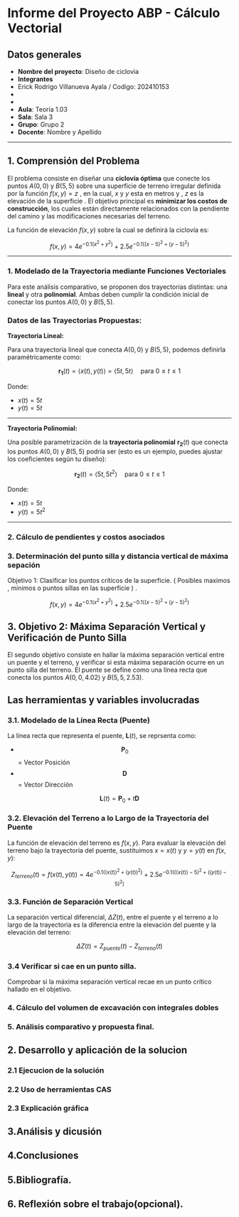 # Informe del Proyecto ABP - Cálculo Vectorial
## Datos generales
- **Nombre del proyecto**: Diseño de ciclovia
- **Integrantes**
- Erick Rodrigo Villanueva Ayala / Codigo: 202410153
-
- 
- **Aula**: Teoría 1.03
- **Sala**: Sala  3  
- **Grupo**: Grupo 2  
- **Docente**: Nombre y Apellido

---

## 1. Comprensión del Problema

El problema consiste en diseñar una **ciclovía óptima** que conecte los puntos $A(0,0)$ y $B(5,5)$ sobre una superficie de terreno irregular definida por la función $f(x,y) = z$ , en la cual, $x$ y $y$ esta en metros y , $z$ es la elevación de la superficie . El objetivo principal es **minimizar los costos de construcción**, los cuales están directamente relacionados con la pendiente del camino y las modificaciones necesarias del terreno.

La función de elevación $f(x,y)$ sobre la cual se definirá la ciclovía es:

$$f(x,y) = 4 e^{-0.1(x^2 + y^2)} + 2.5 e^{-0.1((x - 5)^2 + (y - 5)^2)}$$

---

### 1. Modelado de la Trayectoria mediante Funciones Vectoriales

Para este análisis comparativo, se proponen dos trayectorias distintas: una **lineal** y otra **polinomial**. Ambas deben cumplir la condición inicial de conectar los puntos $A(0,0)$ y $B(5,5)$.

### Datos de las Trayectorias Propuestas:

**Trayectoria Lineal:**

Para una trayectoria lineal que conecta $A(0,0)$ y $B(5,5)$, podemos definirla paramétricamente como:

$$\mathbf{r_1}(t) = \langle x(t), y(t) \rangle = \langle 5t, 5t \rangle \quad \text{para } 0 \le t \le 1$$

Donde:
* $x(t) = 5t$
* $y(t) = 5t$

---

**Trayectoria Polinomial:**


Una posible parametrización de la **trayectoria polinomial** $\mathbf{r_2}(t)$ que conecta los puntos $A(0,0)$ y $B(5,5)$ podría ser (esto es un ejemplo, puedes ajustar los coeficientes según tu diseño):

$$\mathbf{r_2}(t) = \langle 5t, 5t^2 \rangle \quad \text{para } 0 \le t \le 1$$

Donde:
* $x(t) = 5t$
* $y(t) = 5t^2$
---
### 2. Cálculo de pendientes y costos asociados
### 3. Determinación del punto silla y distancia vertical de máxima sepación
Objetivo 1: Clasificar los puntos críticos de la superficie. ( Posibles maximos , minimos o puntos sillas en las superficie ) .

$$f(x,y) = 4 e^{-0.1(x^2 + y^2)} + 2.5 e^{-0.1((x - 5)^2 + (y - 5)^2)}$$

## 3. Objetivo 2: Máxima Separación Vertical y Verificación de Punto Silla

El segundo objetivo consiste en hallar la máxima separación vertical entre un puente y el terreno, y verificar si esta máxima separación ocurre en un punto silla del terreno. El puente se define como una línea recta que conecta los puntos $A(0,0,4.02)$ y $B(5,5,2.53)$.

## Las herramientas y variables involucradas 

### 3.1. Modelado de la Línea Recta (Puente)

La línea recta que representa el puente, $\mathbf{L}(t)$, se reprsenta  como:

- $$\mathbf{P}_0$$ = Vector Posición
- $$\mathbf{D}$$ = Vector Dirección

$$\mathbf{L}(t) = \mathbf{P}_0 + t\mathbf{D}$$

### 3.2. Elevación del Terreno a lo Largo de la Trayectoria del Puente

La función de elevación del terreno es $f(x,y)$. Para evaluar la elevación del terreno bajo la trayectoria del puente, sustituimos $x = x(t)$  y $y=y(t)$ en $f(x,y)$:

$$Z_{terreno}(t) = f(x(t),y(t)) = 4 e^{-0.1((x(t))^2 + (y(t))^2)} + 2.5 e^{-0.1(((x(t)) - 5)^2 + ((y(t)) - 5)^2)}$$


### 3.3. Función de Separación Vertical

La separación vertical diferencial, $\Delta Z(t)$, entre el puente y el terreno a lo largo de la trayectoria es la diferencia entre la elevación del puente y la elevación del terreno:

$$\Delta Z(t) = Z_{puente}(t) - Z_{terreno}(t)$$
### 3.4 Verificar si cae en un punto silla.
Comprobar si la máxima separación vertical recae en un punto crítico hallado en el objetivo. 


### 4. Cálculo del volumen de excavación con integrales dobles
### 5. Análisis comparativo y propuesta final. 

## 2. Desarrollo y aplicación de la solucion
### 2.1 Ejecucion de la solución
### 2.2 Uso de herramientas CAS
### 2.3 Explicación gráfica
## 3.Análisis y dicusión
## 4.Conclusiones
## 5.Bibliografía.
## 6. Reflexión sobre el trabajo(opcional).


  












